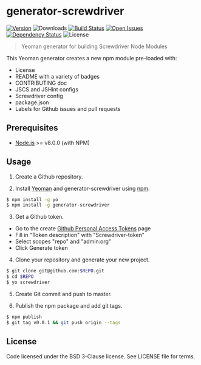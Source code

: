 # generator-screwdriver
[![Version][npm-image]][npm-url] ![Downloads][downloads-image] [![Build Status][status-image]][status-url] [![Open Issues][issues-image]][issues-url] [![Dependency Status][daviddm-image]][daviddm-url] ![License][license-image]

> Yeoman generator for building Screwdriver Node Modules

This Yeoman generator creates a new npm module pre-loaded with:
 - License
 - README with a variety of badges
 - CONTRIBUTING doc
 - JSCS and JSHint configs
 - Screwdriver config
 - package.json
 - Labels for Github issues and pull requests

## Prerequisites

- [Node.js](https://nodejs.org/) >= v8.0.0 (with NPM)

## Usage

1. Create a Github repository.

2. Install [Yeoman](http://yeoman.io) and generator-screwdriver using [npm](https://www.npmjs.com/).

```bash
$ npm install -g yo
$ npm install -g generator-screwdriver
```

3. Get a Github token.
- Go to the create [Github Personal Access Tokens](https://github.com/settings/tokens/new) page
- Fill in "Token description" with "Screwdriver-token"
- Select scopes "repo" and "admin:org"
- Click Generate token

4. Clone your repository and generate your new project.

```bash
$ git clone git@github.com:$REPO.git
$ cd $REPO
$ yo screwdriver
```

5. Create Git commit and push to master.

6. Publish the npm package and add git tags.

```bash
$ npm publish
$ git tag v0.0.1 && git push origin --tags
```


## License

Code licensed under the BSD 3-Clause license. See LICENSE file for terms.

[npm-image]: https://img.shields.io/npm/v/generator-screwdriver.svg
[npm-url]: https://npmjs.org/package/generator-screwdriver
[downloads-image]: https://img.shields.io/npm/dt/generator-screwdriver.svg
[license-image]: https://img.shields.io/npm/l/generator-screwdriver.svg
[issues-image]: https://img.shields.io/github/issues/screwdriver-cd/screwdriver.svg
[issues-url]: https://github.com/screwdriver-cd/screwdriver/issues
[status-image]: https://cd.screwdriver.cd/pipelines/11/badge
[status-url]: https://cd.screwdriver.cd/pipelines/11
[daviddm-image]: https://david-dm.org/screwdriver-cd/generator-screwdriver.svg?theme=shields.io
[daviddm-url]: https://david-dm.org/screwdriver-cd/generator-screwdriver
